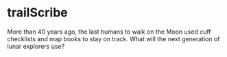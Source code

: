 trailScribe
===========

More than 40 years ago, the last humans to walk on the Moon used cuff  checklists and map books to stay on track. What will the next generation of lunar explorers use?
